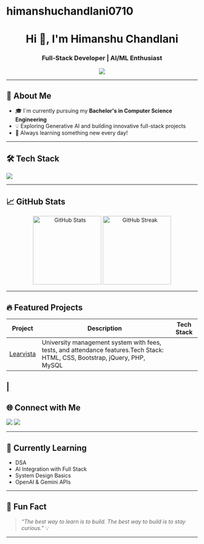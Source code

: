 # himanshuchandlani0710
<h1 align="center">Hi 👋, I'm Himanshu Chandlani</h1>
<h3 align="center">Full-Stack Developer | AI/ML Enthusiast</h3>

<p align="center">
  <img src="https://readme-typing-svg.demolab.com/?lines=Passionate%20Coder%20%7C%20MERN%20Stack%20Dev%20%7C%20AI%20Explorer;Always%20Learning%20and%20Building..." />
</p>

---

## 🚀 About Me
- 🎓 I`m currently pursuing my **Bachelor's in Computer Science Engineering**
- 💡 Exploring Generative AI and building innovative full-stack projects  
- 🧠 Always learning something new every day!

---

## 🛠️ Tech Stack

<p align="left">
  <img src="https://skillicons.dev/icons?i=tailwind,js,git,github,vscode,c,cpp,html,css,php,mysql,jquery,bootstrap" />
</p>

---

## 📈 GitHub Stats

<p align="center">
  <img src="https://github-readme-stats.vercel.app/api?username=himanshuchandlani0710-array&show_icons=true&theme=radical" alt="GitHub Stats" height="180px"/>
  <img src="https://github-readme-streak-stats.herokuapp.com?user=himanshuchandlani0710-array&theme=radical" alt="GitHub Streak" height="180px"/>
</p>

---

## 🔥 Featured Projects

| Project | Description | Tech Stack |
|--------|-------------|------------|
| [Learvista]() | University management system with fees, tests, and attendance features.Tech Stack: HTML, CSS, Bootstrap, jQuery, PHP, MySQL
| 
---

## 🌐 Connect with Me

<p>
  <a href="https://www.linkedin.com/in/himanshu-chandlani-568b04285?utm_source=share&utm_campaign=share_via&utm_content=profile&utm_medium=android_app"><img src="https://img.shields.io/badge/LinkedIn-blue?style=for-the-badge&logo=linkedin" /></a>
  <a href="mailto:himanshuchandlani07@gmail.com"><img src="https://img.shields.io/badge/Email-D00000?style=for-the-badge&logo=gmail&logoColor=white" /></a>
</p>

---

## 🧠 Currently Learning

-  DSA
- AI Integration with Full Stack
- System Design Basics
- OpenAI & Gemini APIs

---

## 📌 Fun Fact

> *“The best way to learn is to build. The best way to build is to stay curious.”* 💡

---

  


